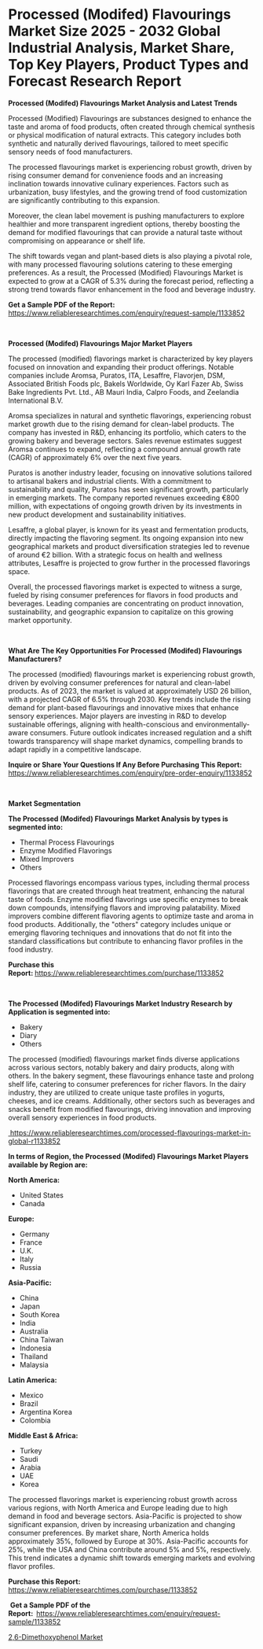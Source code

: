 <p><h1>Processed (Modifed) Flavourings Market Size 2025 - 2032 Global Industrial Analysis, Market Share, Top Key Players, Product Types and Forecast Research Report</h1></p><p><strong>Processed (Modifed) Flavourings Market Analysis and Latest Trends</strong></p>
<p><p>Processed (Modified) Flavourings are substances designed to enhance the taste and aroma of food products, often created through chemical synthesis or physical modification of natural extracts. This category includes both synthetic and naturally derived flavourings, tailored to meet specific sensory needs of food manufacturers. </p><p>The processed flavourings market is experiencing robust growth, driven by rising consumer demand for convenience foods and an increasing inclination towards innovative culinary experiences. Factors such as urbanization, busy lifestyles, and the growing trend of food customization are significantly contributing to this expansion. </p><p>Moreover, the clean label movement is pushing manufacturers to explore healthier and more transparent ingredient options, thereby boosting the demand for modified flavourings that can provide a natural taste without compromising on appearance or shelf life. </p><p>The shift towards vegan and plant-based diets is also playing a pivotal role, with many processed flavouring solutions catering to these emerging preferences. As a result, the Processed (Modified) Flavourings Market is expected to grow at a CAGR of 5.3% during the forecast period, reflecting a strong trend towards flavor enhancement in the food and beverage industry.</p></p>
<p><strong>Get a Sample PDF of the Report:&nbsp;</strong> <a href="https://www.reliableresearchtimes.com/enquiry/request-sample/1133852?utm_campaign=2740&utm_medium=2&utm_source=Github&utm_content=ia&utm_term=25032025&utm_id=processed-modifed-flavourings">https://www.reliableresearchtimes.com/enquiry/request-sample/1133852</a></p>
<p>&nbsp;</p>
<p><strong>Processed (Modifed) Flavourings Major Market Players</strong></p>
<p><p>The processed (modified) flavorings market is characterized by key players focused on innovation and expanding their product offerings. Notable companies include Aromsa, Puratos, ITA, Lesaffre, Flavorjen, DSM, Associated British Foods plc, Bakels Worldwide, Oy Karl Fazer Ab, Swiss Bake Ingredients Pvt. Ltd., AB Mauri India, Calpro Foods, and Zeelandia International B.V.</p><p>Aromsa specializes in natural and synthetic flavorings, experiencing robust market growth due to the rising demand for clean-label products. The company has invested in R&D, enhancing its portfolio, which caters to the growing bakery and beverage sectors. Sales revenue estimates suggest Aromsa continues to expand, reflecting a compound annual growth rate (CAGR) of approximately 6% over the next five years.</p><p>Puratos is another industry leader, focusing on innovative solutions tailored to artisanal bakers and industrial clients. With a commitment to sustainability and quality, Puratos has seen significant growth, particularly in emerging markets. The company reported revenues exceeding €800 million, with expectations of ongoing growth driven by its investments in new product development and sustainability initiatives.</p><p>Lesaffre, a global player, is known for its yeast and fermentation products, directly impacting the flavoring segment. Its ongoing expansion into new geographical markets and product diversification strategies led to revenue of around €2 billion. With a strategic focus on health and wellness attributes, Lesaffre is projected to grow further in the processed flavorings space.</p><p>Overall, the processed flavorings market is expected to witness a surge, fueled by rising consumer preferences for flavors in food products and beverages. Leading companies are concentrating on product innovation, sustainability, and geographic expansion to capitalize on this growing market opportunity.</p></p>
<p>&nbsp;</p>
<p><strong>What Are The Key Opportunities For Processed (Modifed) Flavourings Manufacturers?</strong></p>
<p><p>The processed (modified) flavourings market is experiencing robust growth, driven by evolving consumer preferences for natural and clean-label products. As of 2023, the market is valued at approximately USD 26 billion, with a projected CAGR of 6.5% through 2030. Key trends include the rising demand for plant-based flavourings and innovative mixes that enhance sensory experiences. Major players are investing in R&D to develop sustainable offerings, aligning with health-conscious and environmentally-aware consumers. Future outlook indicates increased regulation and a shift towards transparency will shape market dynamics, compelling brands to adapt rapidly in a competitive landscape.</p></p>
<p><strong>Inquire or Share Your Questions If Any Before Purchasing This Report:</strong> <a href="https://www.reliableresearchtimes.com/enquiry/pre-order-enquiry/1133852?utm_campaign=2740&utm_medium=2&utm_source=Github&utm_content=ia&utm_term=25032025&utm_id=processed-modifed-flavourings">https://www.reliableresearchtimes.com/enquiry/pre-order-enquiry/1133852</a></p>
<p>&nbsp;</p>
<p><strong>Market Segmentation</strong></p>
<p><strong>The Processed (Modifed) Flavourings Market Analysis by types is segmented into:</strong></p>
<p><ul><li>Thermal Process Flavourings</li><li>Enzyme Modified Flavorings</li><li>Mixed Improvers</li><li>Others</li></ul></p>
<p><p>Processed flavorings encompass various types, including thermal process flavorings that are created through heat treatment, enhancing the natural taste of foods. Enzyme modified flavorings use specific enzymes to break down compounds, intensifying flavors and improving palatability. Mixed improvers combine different flavoring agents to optimize taste and aroma in food products. Additionally, the "others" category includes unique or emerging flavoring techniques and innovations that do not fit into the standard classifications but contribute to enhancing flavor profiles in the food industry.</p></p>
<p><strong>Purchase this Report:&nbsp;</strong><a href="https://www.reliableresearchtimes.com/purchase/1133852?utm_campaign=2740&utm_medium=2&utm_source=Github&utm_content=ia&utm_term=25032025&utm_id=processed-modifed-flavourings">https://www.reliableresearchtimes.com/purchase/1133852</a></p>
<p>&nbsp;</p>
<p><strong>The Processed (Modifed) Flavourings Market Industry Research by Application is segmented into:</strong></p>
<p><ul><li>Bakery</li><li>Diary</li><li>Others</li></ul></p>
<p><p>The processed (modified) flavourings market finds diverse applications across various sectors, notably bakery and dairy products, along with others. In the bakery segment, these flavourings enhance taste and prolong shelf life, catering to consumer preferences for richer flavors. In the dairy industry, they are utilized to create unique taste profiles in yogurts, cheeses, and ice creams. Additionally, other sectors such as beverages and snacks benefit from modified flavourings, driving innovation and improving overall sensory experiences in food products.</p></p>
<p><a href="https://www.reliableresearchtimes.com/processed-flavourings-market-in-global-r1133852?utm_campaign=2740&utm_medium=2&utm_source=Github&utm_content=ia&utm_term=25032025&utm_id=processed-modifed-flavourings">&nbsp;https://www.reliableresearchtimes.com/processed-flavourings-market-in-global-r1133852</a></p>
<p><strong>In terms of Region, the Processed (Modifed) Flavourings Market Players available by Region are:</strong></p>
<p>
    <p> <strong> North America: </strong>
        <ul>
            <li>United States</li>
            <li>Canada</li>
        </ul>
        </p> 
    <p> <strong> Europe: </strong>
        <ul>
            <li>Germany</li>
            <li>France</li>
            <li>U.K.</li>
            <li>Italy</li>
            <li>Russia</li>
        </ul>
        </p> 
    <p> <strong> Asia-Pacific: </strong>
        <ul>
            <li>China</li>
            <li>Japan</li>
            <li>South Korea</li>
            <li>India</li>
            <li>Australia</li>
            <li>China Taiwan</li>
            <li>Indonesia</li>
            <li>Thailand</li>
            <li>Malaysia</li>
        </ul>
        </p> 
    <p> <strong> Latin America: </strong>
        <ul>
            <li>Mexico</li>
            <li>Brazil</li>
            <li>Argentina Korea</li>
            <li>Colombia</li>
        </ul>
        </p> 
    <p> <strong> Middle East & Africa: </strong>
        <ul>
            <li>Turkey</li>
            <li>Saudi</li>
            <li>Arabia</li>
            <li>UAE</li>
            <li>Korea</li>
        </ul>
    </p>
    </p>
<p><p>The processed flavorings market is experiencing robust growth across various regions, with North America and Europe leading due to high demand in food and beverage sectors. Asia-Pacific is projected to show significant expansion, driven by increasing urbanization and changing consumer preferences. By market share, North America holds approximately 35%, followed by Europe at 30%. Asia-Pacific accounts for 25%, while the USA and China contribute around 5% and 5%, respectively. This trend indicates a dynamic shift towards emerging markets and evolving flavor profiles.</p></p>
<p><strong>Purchase this Report: </strong><a href="https://www.reliableresearchtimes.com/purchase/1133852?utm_campaign=2740&utm_medium=2&utm_source=Github&utm_content=ia&utm_term=25032025&utm_id=processed-modifed-flavourings">https://www.reliableresearchtimes.com/purchase/1133852</a></p>
<p>&nbsp;<strong>Get a Sample PDF of the Report:&nbsp;&nbsp;</strong><a href="https://www.reliableresearchtimes.com/enquiry/request-sample/1133852?utm_campaign=2740&utm_medium=2&utm_source=Github&utm_content=ia&utm_term=25032025&utm_id=processed-modifed-flavourings">https://www.reliableresearchtimes.com/enquiry/request-sample/1133852</a></p>
<p><strong></strong></p>
<p><p><a href="https://github.com/djembashote/Market-Research-Report-List-1/blob/main/26-dimethoxyphenol-market.md?utm_campaign=2740&utm_medium=2&utm_source=Github&utm_content=ia&utm_term=25032025&utm_id=processed-modifed-flavourings">2,6-Dimethoxyphenol Market</a></p></p>